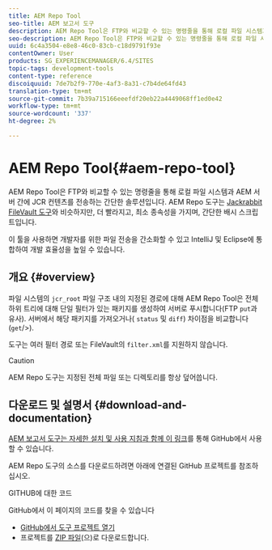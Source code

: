```yaml
---
title: AEM Repo Tool
seo-title: AEM 보고서 도구
description: AEM Repo Tool은 FTP와 비교할 수 있는 명령줄을 통해 로컬 파일 시스템과 AEM 서버 간에 JCR 컨텐츠를 전송하는 간단한 솔루션입니다. AEM Repo 도구는 Jackrabbit FileVault 도구와 유사하지만 더 빨라지고, 의존성이 거의 없으며, 간단한 배쉬 스크립트입니다.
seo-description: AEM Repo Tool은 FTP와 비교할 수 있는 명령줄을 통해 로컬 파일 시스템과 AEM 서버 간에 JCR 컨텐츠를 전송하는 간단한 솔루션입니다. AEM Repo 도구는 Jackrabbit FileVault 도구와 유사하지만 더 빨라지고, 의존성이 거의 없으며, 간단한 배쉬 스크립트입니다.
uuid: 6c4a3504-e8e8-46c0-83cb-c18d9791f93e
contentOwner: User
products: SG_EXPERIENCEMANAGER/6.4/SITES
topic-tags: development-tools
content-type: reference
discoiquuid: 7de7b2f9-770e-4af3-8a31-c7b4de64fd43
translation-type: tm+mt
source-git-commit: 7b39a715166eeefdf20eb22a4449068ff1ed0e42
workflow-type: tm+mt
source-wordcount: '337'
ht-degree: 2%

---
```



# AEM Repo Tool{#aem-repo-tool}

AEM Repo Tool은 FTP와 비교할 수 있는 명령줄을 통해 로컬 파일 시스템과 AEM 서버 간에 JCR 컨텐츠를 전송하는 간단한 솔루션입니다. AEM Repo 도구는 [Jackrabbit FileVault 도구](/help/sites-developing/ht-vlttool.md)와 비슷하지만, 더 빨라지고, 최소 종속성을 가지며, 간단한 배시 스크립트입니다.

이 툴을 사용하면 개발자를 위한 파일 전송을 간소화할 수 있고 IntelliJ 및 Eclipse에 통합하여 개발 효율성을 높일 수 있습니다.

## 개요 {#overview}

파일 시스템의 `jcr_root` 파일 구조 내의 지정된 경로에 대해 AEM Repo Tool은 전체 하위 트리에 대해 단일 필터가 있는 패키지를 생성하여 서버로 푸시합니다(FTP `put`과 유사). 서버에서 해당 패키지를 가져오거나( `status` 및 `diff`) 차이점을 비교합니다(`get`/>).

도구는 여러 필터 경로 또는 FileVault의 `filter.xml`를 지원하지 않습니다.

>[!CAUTION]
>
>AEM Repo 도구는 지정된 전체 파일 또는 디렉토리를 항상 덮어씁니다.

## 다운로드 및 설명서 {#download-and-documentation}

[AEM 보고서 도구는 자세한 설치 및 사용 지침과 함께 이 링크](https://github.com/Adobe-Marketing-Cloud/tools/tree/master/repo)를 통해 GitHub에서 사용할 수 있습니다.

AEM Repo 도구의 소스를 다운로드하려면 아래에 연결된 GitHub 프로젝트를 참조하십시오.

GITHUB에 대한 코드

GitHub에서 이 페이지의 코드를 찾을 수 있습니다

* [GitHub에서 도구 프로젝트 열기](https://github.com/Adobe-Marketing-Cloud/tools)
* 프로젝트를 [ZIP 파일](https://github.com/Adobe-Marketing-Cloud/tools/archive/master.zip)(으)로 다운로드합니다.

